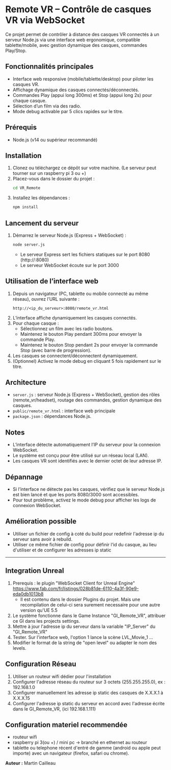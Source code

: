# Remote VR – Contrôle de casques VR via WebSocket

Ce projet permet de contrôler à distance des casques VR connectés à un serveur Node.js via une interface web ergonomique, compatible tablette/mobile, avec gestion dynamique des casques, commandes Play/Stop.

## Fonctionnalités principales
- Interface web responsive (mobile/tablette/desktop) pour piloter les casques VR.
- Affichage dynamique des casques connectés/déconnectés.
- Commandes Play (appui long 300ms) et Stop (appui long 2s) pour chaque casque.
- Sélection d’un film via des radio.
- Mode debug activable par 5 clics rapides sur le titre.

## Prérequis
- Node.js (v14 ou supérieur recommandé)

## Installation
1. Clonez ou téléchargez ce dépôt sur votre machine. (Le serveur peut tourner sur un raspberry pi 3 ou +)
2. Placez-vous dans le dossier du projet :
   ```bash
   cd VR_Remote
   ```
3. Installez les dépendances :
   ```bash
   npm install
   ```

## Lancement du serveur
1. Démarrez le serveur Node.js (Express + WebSocket) :
   ```bash
   node server.js
   ```
   - Le serveur Express sert les fichiers statiques sur le port 8080 (http://<ip>:8080)
   - Le serveur WebSocket écoute sur le port 3000

## Utilisation de l’interface web
1. Depuis un navigateur (PC, tablette ou mobile connecté au même réseau), ouvrez l’URL suivante :
   ```
   http://<ip_du_serveur>:8080/remote_vr.html
   ```
2. L’interface affiche dynamiquement les casques connectés.
3. Pour chaque casque :
   - Sélectionnez un film avec les radio boutons.
   - Maintenez le bouton Play pendant 300ms pour envoyer la commande Play.
   - Maintenez le bouton Stop pendant 2s pour envoyer la commande Stop (avec barre de progression).
4. Les casques se connectent/déconnectent dynamiquement.
5. (Optionnel) Activez le mode debug en cliquant 5 fois rapidement sur le titre.

## Architecture
- `server.js` : serveur Node.js (Express + WebSocket), gestion des rôles (remote_vr/headset), routage des commandes, gestion dynamique des casques.
- `public/remote_vr.html` : interface web principale
- `package.json` : dépendances Node.js.

## Notes
- L’interface détecte automatiquement l’IP du serveur pour la connexion WebSocket.
- Le système est conçu pour être utilisé sur un réseau local (LAN).
- Les casques VR sont identifiés avec le dernier octet de leur adresse IP.

## Dépannage
- Si l’interface ne détecte pas les casques, vérifiez que le serveur Node.js est bien lancé et que les ports 8080/3000 sont accessibles.
- Pour tout problème, activez le mode debug pour afficher les logs de connexion WebSocket.

## Amélioration possible 
- Utiliser un fichier de config à coté du build pour redefinir l'adresse ip du serveur sans avoir à rebuild.
- Utiliser ce même fichier de config pour définir l'id du casque, au lieu d'utiliser et de configurer les adresses ip static

---

## Integration Unreal
1. Prerequis : le plugin "WebSocket Client for Unreal Engine" https://www.fab.com/fr/listings/028b81de-6110-4a3f-90e9-eda0db1013b8
    - Il est contenu dans le dossier Plugins du projet. Mais une recompilation de celui-ci sera surement necessaire pour une autre version qu'UE 5.5
2. Le système fonctionne dans le Game Instance "GI_Remote_VR", attribuer ce GI dans les projects settings.
3. Mettre à jour l'adresse ip du serveur dans la variable "IP_Server" du "GI_Remote_VR"
4. Tester. Sur l'interface web, l'option 1 lance la scène LVL_Movie_1 ... 
5. Modifier le format de la string de "open level" ou adapter le nom des levels.

## Configuration Réseau
1. Utiliser un routeur wifi dédier pour l'installation
2. Configurer l'adresse réseau du routeur sur 3 octets (255.255.255.0), ex : 192.168.1.0
3. Configurer manuellement les adresse ip static des casques de X.X.X.1 à X.X.X.15
4. Configurer l'adresse ip static du serveur en accord avec l'adresse écrite dans le GI_Remote_VR, (ici 192.168.1.111)

## Configuration materiel recommendée
- routeur wifi
- raspberry pi 3(ou +) / mini pc -> branché en ethernet au routeur
- tablette ou telephone récent d'entré de gamme (android ou apple peut importe) avec un navigateur (firefox, safari ou chrome).

**Auteur :** Martin Cailleau
